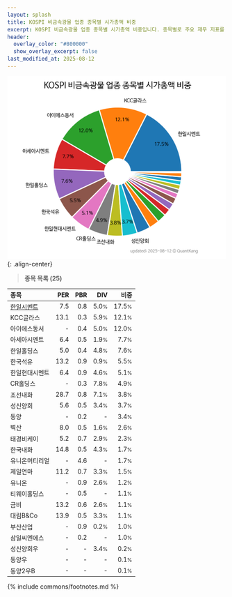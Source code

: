 ```yaml
---
layout: splash
title: KOSPI 비금속광물 업종 종목별 시가총액 비중
excerpt: KOSPI 비금속광물 업종 종목별 시가총액 비중입니다. 종목별로 주요 재무 지표를 함께 표시합니다.
header:
  overlay_color: "#800000"
  show_overlay_excerpt: false
last_modified_at: 2025-08-12
---
```



![KOSPI 비금속광물 업종 종목별 시가총액 비중](/stats/sector/images/kospi_업종_비금속광물_종목.png){: .align-center}


> **종목 목록 (25)**<a id="list"></a>

| **종목** | **PER** | **PBR** | **DIV** | **비중** |
| :------- | ------: | ------: | ------: | -------: |
| [한일시멘트](/300720/) | 7.5 | 0.8 | 5.0<small>%</small> | 17.5<small>%</small> |
| KCC글라스 | 13.1 | 0.3 | 5.9<small>%</small> | 12.1<small>%</small> |
| 아이에스동서 | - | 0.4 | 5.0<small>%</small> | 12.0<small>%</small> |
| 아세아시멘트 | 6.4 | 0.5 | 1.9<small>%</small> | 7.7<small>%</small> |
| 한일홀딩스 | 5.0 | 0.4 | 4.8<small>%</small> | 7.6<small>%</small> |
| 한국석유 | 13.2 | 0.9 | 0.9<small>%</small> | 5.5<small>%</small> |
| 한일현대시멘트 | 6.4 | 0.9 | 4.6<small>%</small> | 5.1<small>%</small> |
| CR홀딩스 | - | 0.3 | 7.8<small>%</small> | 4.9<small>%</small> |
| 조선내화 | 28.7 | 0.8 | 7.1<small>%</small> | 3.8<small>%</small> |
| 성신양회 | 5.6 | 0.5 | 3.4<small>%</small> | 3.7<small>%</small> |
| 동양 | - | 0.2 | - | 3.4<small>%</small> |
| 벽산 | 8.0 | 0.5 | 1.6<small>%</small> | 2.6<small>%</small> |
| 태경비케이 | 5.2 | 0.7 | 2.9<small>%</small> | 2.3<small>%</small> |
| 한국내화 | 14.8 | 0.5 | 4.3<small>%</small> | 1.7<small>%</small> |
| 유니온머티리얼 | - | 4.6 | - | 1.7<small>%</small> |
| 제일연마 | 11.2 | 0.7 | 3.3<small>%</small> | 1.5<small>%</small> |
| 유니온 | - | 0.9 | 2.6<small>%</small> | 1.2<small>%</small> |
| 티웨이홀딩스 | - | 0.5 | - | 1.1<small>%</small> |
| 금비 | 13.2 | 0.6 | 2.6<small>%</small> | 1.1<small>%</small> |
| 대림B&Co | 13.9 | 0.5 | 3.3<small>%</small> | 1.1<small>%</small> |
| 부산산업 | - | 0.9 | 0.2<small>%</small> | 1.0<small>%</small> |
| 삼일씨엔에스 | - | 0.2 | - | 1.0<small>%</small> |
| 성신양회우 | - | - | 3.4<small>%</small> | 0.2<small>%</small> |
| 동양우 | - | - | - | 0.1<small>%</small> |
| 동양2우B | - | - | - | 0.1<small>%</small> |

{% include commons/footnotes.md %}